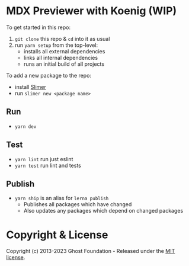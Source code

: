 # MDX Previewer with Koenig (WIP)




To get started in this repo:

1. `git clone` this repo & `cd` into it as usual
2. run `yarn setup` from the top-level:
   - installs all external dependencies
   - links all internal dependencies
   - runs an initial build of all projects

To add a new package to the repo:
   - install [Slimer](https://github.com/TryGhost/slimer)
   - run `slimer new <package name>`

## Run

- `yarn dev`

## Test

- `yarn lint` run just eslint
- `yarn test` run lint and tests

## Publish

- `yarn ship` is an alias for `lerna publish`
    - Publishes all packages which have changed
    - Also updates any packages which depend on changed packages


# Copyright & License

Copyright (c) 2013-2023 Ghost Foundation - Released under the [MIT license](LICENSE).
